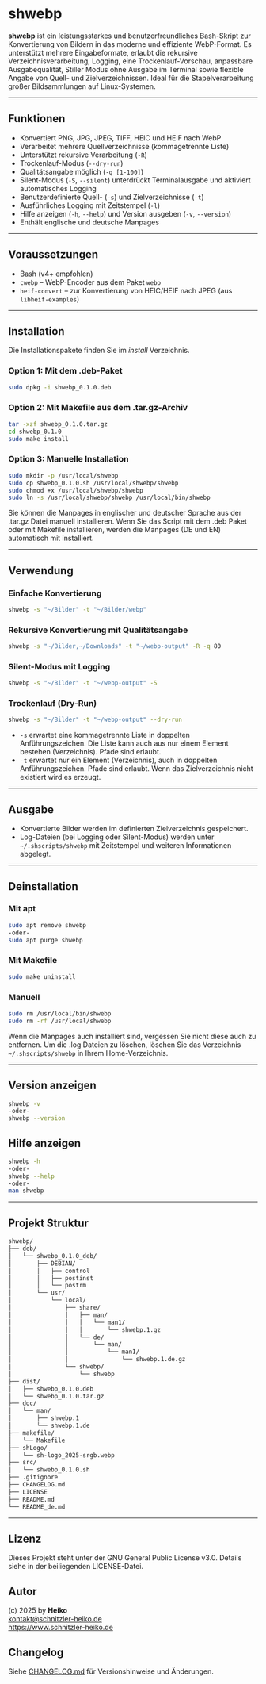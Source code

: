 # shwebp

**shwebp** ist ein leistungsstarkes und benutzerfreundliches Bash-Skript zur Konvertierung von Bildern in das moderne und effiziente WebP-Format. Es unterstützt mehrere Eingabeformate, erlaubt die rekursive Verzeichnisverarbeitung, Logging, eine Trockenlauf-Vorschau, anpassbare Ausgabequalität, Stiller Modus ohne Ausgabe im Terminal sowie flexible Angabe von Quell- und Zielverzeichnissen. Ideal für die Stapelverarbeitung großer Bildsammlungen auf Linux-Systemen.

---

## Funktionen

- Konvertiert PNG, JPG, JPEG, TIFF, HEIC und HEIF nach WebP
- Verarbeitet mehrere Quellverzeichnisse (kommagetrennte Liste)
- Unterstützt rekursive Verarbeitung (`-R`)
- Trockenlauf-Modus (`--dry-run`)
- Qualitätsangabe möglich (`-q [1-100]`)
- Silent-Modus (`-S`, `--silent`) unterdrückt Terminalausgabe und aktiviert automatisches Logging
- Benutzerdefinierte Quell- (`-s`) und Zielverzeichnisse (`-t`)
- Ausführliches Logging mit Zeitstempel (`-l`)
- Hilfe anzeigen (`-h`, `--help`) und Version ausgeben (`-v`, `--version`)
- Enthält englische und deutsche Manpages

---

## Voraussetzungen

- Bash (v4+ empfohlen)
- `cwebp` – WebP-Encoder aus dem Paket `webp`
- `heif-convert` – zur Konvertierung von HEIC/HEIF nach JPEG (aus `libheif-examples`)

---

## Installation

Die Installationspakete finden Sie im *install* Verzeichnis.

### Option 1: Mit dem .deb-Paket

```bash
sudo dpkg -i shwebp_0.1.0.deb
```

### Option 2: Mit Makefile aus dem .tar.gz-Archiv

```bash
tar -xzf shwebp_0.1.0.tar.gz
cd shwebp_0.1.0
sudo make install
```

### Option 3: Manuelle Installation

```bash
sudo mkdir -p /usr/local/shwebp
sudo cp shwebp_0.1.0.sh /usr/local/shwebp/shwebp
sudo chmod +x /usr/local/shwebp/shwebp
sudo ln -s /usr/local/shwebp/shwebp /usr/local/bin/shwebp
```

Sie können die Manpages in englischer und deutscher Sprache aus der .tar.gz Datei manuell installieren.
Wenn Sie das Script mit dem .deb Paket oder mit Makefile installieren, werden die Manpages (DE und EN) automatisch mit installiert.

---

## Verwendung

### Einfache Konvertierung

```bash
shwebp -s "~/Bilder" -t "~/Bilder/webp"
```

### Rekursive Konvertierung mit Qualitätsangabe

```bash
shwebp -s "~/Bilder,~/Downloads" -t "~/webp-output" -R -q 80
```

### Silent-Modus mit Logging

```bash
shwebp -s "~/Bilder" -t "~/webp-output" -S
```

### Trockenlauf (Dry-Run)

```bash
shwebp -s "~/Bilder" -t "~/webp-output" --dry-run
```

- `-s` erwartet eine kommagetrennte Liste in doppelten Anführungszeichen. Die Liste kann auch aus nur einem Element bestehen (Verzeichnis). Pfade sind erlaubt.
- `-t` erwartet nur ein Element (Verzeichnis), auch in doppelten Anführungszeichen. Pfade sind erlaubt. Wenn das Zielverzeichnis nicht existiert wird es erzeugt.

---

## Ausgabe

- Konvertierte Bilder werden im definierten Zielverzeichnis gespeichert.
- Log-Dateien (bei Logging oder Silent-Modus) werden unter `~/.shscripts/shwebp` mit Zeitstempel und weiteren Informationen abgelegt.

---

## Deinstallation

### Mit apt

```bash
sudo apt remove shwebp
-oder-
sudo apt purge shwebp
```

### Mit Makefile

```bash
sudo make uninstall
```

### Manuell

```bash
sudo rm /usr/local/bin/shwebp
sudo rm -rf /usr/local/shwebp
```

Wenn die Manpages auch installiert sind, vergessen Sie nicht diese auch zu entfernen.
Um die .log Dateien zu löschen, löschen Sie das Verzeichnis `~/.shscripts/shwebp` in Ihrem Home-Verzeichnis.

---

## Version anzeigen

```bash
shwebp -v
-oder-
shwebp --version
```

## Hilfe anzeigen

```bash
shwebp -h
-oder-
shwebp --help
-oder-
man shwebp
```

---

## Projekt Struktur

```bash
shwebp/
├── deb/
│   └── shwebp_0.1.0_deb/
│       ├── DEBIAN/
│       │   ├── control
│       │   ├── postinst
│       │   └── postrm
│       └── usr/
│           └── local/
│               ├── share/
│               │   ├── man/
│               │   │   └── man1/
│               │   │       └── shwebp.1.gz
│               │   └── de/
│               │       └── man/
│               │           └── man1/
│               │               └── shwebp.1.de.gz
│               └── shwebp/
│                   └── shwebp
├── dist/
│   ├── shwebp_0.1.0.deb
│   └── shwebp_0.1.0.tar.gz
├── doc/
│   └── man/
│       ├── shwebp.1
│       └── shwebp.1.de
├── makefile/
│   └── Makefile
├── shLogo/
│   └── sh-logo_2025-srgb.webp
├── src/
│   └── shwebp_0.1.0.sh
├── .gitignore
├── CHANGELOG.md
├── LICENSE
├── README.md
└── README_de.md
```

---

## Lizenz

Dieses Projekt steht unter der GNU General Public License v3.0. Details siehe in der beiliegenden LICENSE-Datei.

## Autor

(c) 2025 by **Heiko**  
<kontakt@schnitzler-heiko.de>  
https://www.schnitzler-heiko.de

## Changelog

Siehe [CHANGELOG.md](./CHANGELOG.md) für Versionshinweise und Änderungen.
